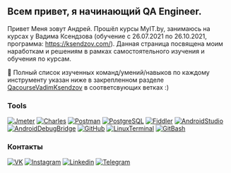 ﻿## Всем привет, я начинающий QA Engineer.
Привет 
Меня зовут Андрей. Прошёл курсы MyIT.by, занимаюсь на курсах у Вадима Ксендзова (обучение с 26.07.2021 по 26.10.2021, программа: https://ksendzov.com/). Данная страница посвящена моим наработкам и решениям в рамках самостоятельного изучения и обучения по курсам.



📌 Полный список изученных команд/умений/навыков по каждому инструменту указан ниже в закрепленном разделе [QacourseVadimKsendzov](https://github.com/Rbkmen/QAcourseVadimKsendzov) в соответсвующих ветках :) 




### Tools
[![Jmeter](https://img.shields.io/badge/Jmeter-090909?style=for-the-badge&logo=jmeter)](#)
[![Charles](https://img.shields.io/badge/Charles-090909?style=for-the-badge&logo=Charles)](#)
[![Postman](https://img.shields.io/badge/Postman-090909?style=for-the-badge&logo=Postman)](#)
[![PostgreSQL](https://img.shields.io/badge/PostgreSQL-090909?style=for-the-badge&logo=PostgreSQL)](#)
[![Fiddler](https://img.shields.io/badge/Fiddler-090909?style=for-the-badge&logo=Fiddler)](#)
[![AndroidStudio](https://img.shields.io/badge/AndroidStudio-090909?style=for-the-badge&logo=AndroidStudio)](#)
[![AndroidDebugBridge](https://img.shields.io/badge/AndroidDebugBridge-090909?style=for-the-badge&logo=AndroidDebugBridge)](#)
[![GitHub](https://img.shields.io/badge/GitHub-090909?style=for-the-badge&logo=GitHub)](#)
[![LinuxTerminal](https://img.shields.io/badge/LinuxTerminal-090909?style=for-the-badge&logo=Ubuntu)](#)
[![GitBash](https://img.shields.io/badge/GitBash-090909?style=for-the-badge&logo=Git)](#)


### Контакты
[![VK](https://img.shields.io/badge/Vkontakte-090909?style=for-the-badge&logo=Vk)](https://vk.com/andrejvearshko)
[![Instagram](https://img.shields.io/badge/Instagram-090909?style=for-the-badge&logo=Instagram)](https://www.instagram.com/andrei_vearshko/)
[![Linkedin](https://img.shields.io/badge/Linkedin-090909?style=for-the-badge&logo=Linkedin)](https://www.linkedin.com/in/rbkmen/)
[![Telegram](https://img.shields.io/badge/Telegram-090909?style=for-the-badge&logo=Telegram)](https://t.me/AndreiViarshko)
